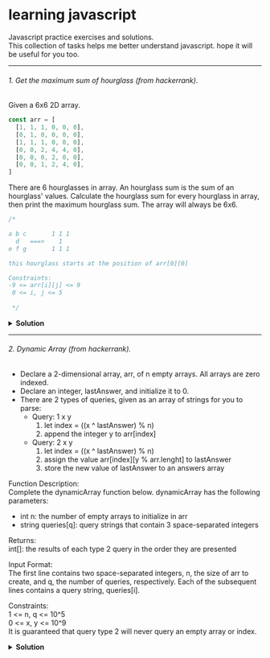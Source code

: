 # learning javascript
Javascript practice exercises and solutions.  
This collection of tasks helps me better understand javascript. hope it will be useful for you too.

---

###### 1. Get the maximum sum of hourglass (from hackerrank).
Given a 6x6 2D array.
```javascript
const arr = [
  [1, 1, 1, 0, 0, 0],
  [0, 1, 0, 0, 0, 0],
  [1, 1, 1, 0, 0, 0],
  [0, 0, 2, 4, 4, 0],
  [0, 0, 0, 2, 0, 0],
  [0, 0, 1, 2, 4, 0],
]
```
There are 6 hourglasses in array. An hourglass sum is the sum of an hourglass' values. Calculate the hourglass sum for every hourglass in array, then print the maximum hourglass sum. The array will always be 6x6.
```javascript
/*

a b c       1 1 1
  d   ===>    1  
e f g       1 1 1

this hourglass starts at the position of arr[0][0]

Constraints:
-9 <= arr[i][j] <= 9
 0 <= i, j <= 5
 
 */
```

<details><summary><b>Solution</b></summary>
<p>
Points to note:

- Negative values possible.
- Maximum sum can be less than zero.
- Range of element value is -9 to 9.
- Numbers to be summed for each hourglass = 7.
- Minimum possible value for sum = 7 * -9 = -63.

```javascript
function getHourglassMaxSum(arr) {
  let maxSum = -63; // max possible negative value
  
  // loop through the arrays
  for (let i = 0; i < arr.length - 2; i++) {
    
    for (let j = 0; j < arr.length - 2; j++) { // loop through the values of array
      let top = arr[i][j] + arr[i][j+1] + arr[i][j+2]; // sum of top 3 elements of hourglass
      let middle = arr[i+1][j+1]; // the mid element of hourglass
      let bottom = arr[i+2][j] + arr[i+2][j+1] + arr[i+2][j+2]; // sum of bottom 3 elements of hourglass

      let sum = top + middle + bottom;
      maxSum = Math.max(maxSum, sum);
    }
  }
  return maxSum;
}
```
</p>
</details>

---
###### 2. Dynamic Array (from hackerrank).
- Declare a 2-dimensional array, arr, of n empty arrays. All arrays are zero indexed.
- Declare an integer, lastAnswer, and initialize it to 0.
- There are 2 types of queries, given as an array of strings for you to parse:  
    - Query: 1 x y
        1. let index = ((x ^ lastAnswer) % n)  
        2. append the integer y to arr[index]
    - Query: 2 x y  
        1. let index = ((x ^ lastAnswer) % n)  
        2. assign the value arr[index][y % arr.lenght] to lastAnswer  
        3. store the new value of lastAnswer to an answers array

Function Description:  
Complete the dynamicArray function below.
dynamicArray has the following parameters:
- int n: the number of empty arrays to initialize in arr
- string queries[q]: query strings that contain 3 space-separated integers
  
Returns:  
int[]: the results of each type 2 query in the order they are presented

Input Format:  
The first line contains two space-separated integers, n, the size of arr to create, and q, the number of queries, respectively. Each of the  subsequent lines contains a query string, queries[i].

Constraints:  
1 <= n, q <= 10^5  
0 <= x, y <= 10^9  
It is guaranteed that query type 2 will never query an empty array or index.

<details><summary><b>Solution</b></summary>
<p>

```javascript
function dynamicArray(n, queries) {
  // Declare a 2-dimensional array of n empty arrays
  const arr = [];
  for (let i = 0; i < n; i++) {
    arr[i] = []
  }
  
  let lastAnswer = 0;
  const answers = []; // The function returns this array as a solution

  // loop through the queries
  for (let i = 0; i < queries.length; i++) {
    let x = queries[i][1]; // Get value of x
    let y = queries[i][2]; // Get value of y
    let index = (x ^ lastAnswer) % n;

  // Check the statesments 1 or 2  
    if (queries[i][0] == 1) {
      arr[index].push(y)
    } else if (queries[i][0] == 2) {
      lastAnswer = arr[index][y % arr[index].length];
      answers.push(lastAnswer);
    }
  }
  return answers;
}
```
</p>
</details>
